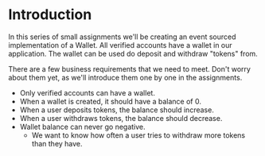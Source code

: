 # Introduction

In this series of small assignments we'll be creating an event sourced implementation of a Wallet.
All verified accounts have a wallet in our application. The wallet can be used do deposit and withdraw "tokens" from.

There are a few business requirements that we need to meet. Don't worry about them yet, as we'll introduce them one by one in the assignments. 

* Only verified accounts can have a wallet.
* When a wallet is created, it should have a balance of 0.
* When a user deposits tokens, the balance should increase.
* When a user withdraws tokens, the balance should decrease.
* Wallet balance can never go negative.
  * We want to know how often a user tries to withdraw more tokens than they have.
